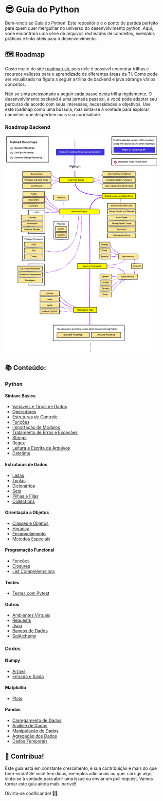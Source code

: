 # 😎 Guia do Python 

Bem-vindo ao Guia do Python! Este repositório é o ponto de partida perfeito para quem quer mergulhar no universo do desenvolvimento python. Aqui, você encontrará uma série de arquivos recheados de conceitos, exemplos práticos e links úteis para o desenvolvimento.

## 🗺️ Roadmap

Gosto muito do site [roadmap.sh](https://roadmap.sh/), pois nele é possível encontrar trilhas e recursos valiosos para o aprendizado de diferentes áreas da TI.  Como pode ser visualizado na figura a seguir a trilha de backend e java abrange vários conceitos. 

Não se sinta pressionado a seguir cada passo desta trilha rigidamente. O desenvolvimento backend é uma jornada pessoal, e você pode adaptar seu percurso de acordo com seus interesses, necessidades e objetivos. Use este roadmap como uma bússola, mas sinta-se à vontade para explorar caminhos que despertem mais sua curiosidade.

### Roadmap Backend
![Trilha Python](./Imagens/python-roadmap.png)

## 📚 Conteúdo:

### Python

#### Sintaxe Básica

- [Variáveis e Tipos de Dados](./Python/Sintaxe%20Básica/Variáveis%20e%20Tipos%20de%20Dados.md)
- [Operadores](./Python/Sintaxe%20Básica/Operadores.md)
- [Estruturas de Controle](./Python/Sintaxe%20Básica/Estruturas%20de%20Controle.md)
- [Funções](./Python/Sintaxe%20Básica/Funções.md)
- [Importação de Módulos](./Python/Sintaxe%20Básica/Importando%20Módulos.md)
- [Tratamento de Erros e Exceções](./Python/Sintaxe%20Básica/Tratamento%20de%20Erros%20e%20Exceções.md)
- [Strings](./Python/Sintaxe%20Básica/Strings.md)
- [Regex](./Python/Sintaxe%20Básica/Expressões%20Regulares.md)
- [Leitura e Escrita de Arquivos](./Python/Sintaxe%20Básica/Leitura%20e%20Escrita%20de%20Arquivos.md)
- [Datetime](./Python/Sintaxe%20Básica/DateTime.md)

#### Estruturas de Dados

- [Listas](./Python/Estruturas%20de%20Dados/Listas.md)
- [Tuplas](./Python/Estruturas%20de%20Dados/Tuplas.md)
- [Dicionários](./Python/Estruturas%20de%20Dados/Dicionários.md)
- [Sets](./Python/Estruturas%20de%20Dados/Sets.md)
- [Pilhas e Filas](./Python/Estruturas%20de%20Dados/Pilhas%20e%20Filas.md)
- [Collections](./Python/Estruturas%20de%20Dados/Collections.md)

#### Orientação a Objetos

- [Classes e Objetos](./Python/Orientação%20a%20Objetos/Classes%20e%20Objetos.md)
- [Herança](./Python/Orientação%20a%20Objetos/Herança.md)
- [Encapsulamento](./Python/Orientação%20a%20Objetos/Encapsulamento.md)
- [Métodos Especiais](./Python/Orientação%20a%20Objetos/Métodos%20Especiais.md)

#### Programação Funcional

- [Funções](./Python/Programação%20Funcional/Funções.md)
- [Closures](./Python/Programação%20Funcional/Closures.md)
- [List Comprehensions](./Python/Programação%20Funcional/List%20Comprehensions%20vs%20Map%20e%20Filter.md)

#### Testes 

- [Testes com Pytest](./Python/Testes/Testes%20com%20Pytest.md)

#### Outros

- [Ambientes Virtuais](./Python/Outros/Ambientes%20Virtuais.md)
- [Requests](./Python/Outros/Requests.md)
- [Json](./Python/Outros/Json.md)
- [Bancos de Dados](./Python/Outros/Bancos%20de%20Dados.md)
- [SqlAlchemy](./Python/Outros/SqlAlchemy.md)

### Dados

#### Numpy

- [Arrays](./Dados/Numpy/Arrays.md)
- [Entrada e Saída](./Dados/Numpy/Entrada%20e%20Saída.md)

#### Matplotlib

- [Plots](./Dados/Matplotlib/Plots.md)

#### Pandas

- [Carregamento de Dados](./Dados/Pandas/Carregamento%20de%20Dados.md)
- [Análise de Dados](./Dados/Pandas/Análise%20dos%20Dados.md)
- [Manipulação de Dados](./Dados/Pandas/Manipulação%20de%20Dados.md)
- [Agregação dos Dados](./Dados/Pandas/Agrupamentos%20e%20Agragação.md)
- [Dados Temporais](./Dados/Pandas/Dados%20Temporais.md)

## 🤝 Contribua!

Este guia está em constante crescimento, e sua contribuição é mais do que bem-vinda! Se você tem dicas, exemplos adicionais ou quer corrigir algo, sinta-se à vontade para abrir uma issue ou enviar um pull request. Vamos tornar este guia ainda mais incrível!

Divirta-se codificando! 🚀✨